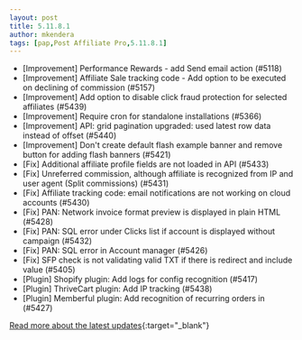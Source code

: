 ```yaml
---
layout: post
title: 5.11.8.1
author: mkendera
tags: [pap,Post Affiliate Pro,5.11.8.1]
---
```


- [Improvement] Performance Rewards - add Send email action (#5118)
- [Improvement] Affiliate Sale tracking code - Add option to be executed on declining of commission (#5157)
- [Improvement] Add option to disable click fraud protection for selected affiliates (#5439)
- [Improvement] Require cron for standalone installations (#5366)
- [Improvement] API: grid pagination upgraded: used latest row data instead of offset (#5440)
- [Improvement] Don't create default flash example banner and remove button for adding flash banners (#5421)
- [Fix] Additional affiliate profile fields are not loaded in API (#5433)
- [Fix] Unreferred commission, although affiliate is recognized from IP and user agent (Split commissions) (#5431)
- [Fix] Affiliate tracking code: email notifications are not working on cloud accounts (#5430)
- [Fix] PAN: Network invoice format preview is displayed in plain HTML (#5428)
- [Fix] PAN: SQL error under Clicks list if account is displayed without campaign (#5432)
- [Fix] PAN: SQL error in Account manager (#5426)
- [Fix] SFP check is not validating valid TXT if there is redirect and include value (#5405)
- [Plugin] Shopify plugin: Add logs for config recognition (#5417)
- [Plugin] ThriveCart plugin: Add IP tracking (#5438)
- [Plugin] Memberful plugin: Add recognition of recurring orders in (#5427)

[Read more about the latest updates](https://www.postaffiliatepro.com/blog/5-11-5-12-and-5-11-8-1-improvement-and-bug-fixes/){:target="_blank"}
